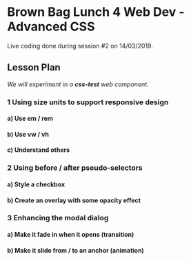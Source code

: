 # Brown Bag Lunch 4 Web Dev - Advanced CSS
Live coding done during session #2 on 14/03/2019.

## Lesson Plan

*We will experiment in a **css-test** web component.*

### 1 Using size units to support responsive design

#### a) Use em / rem
#### b) Use vw / vh
#### c) Understand others

### 2 Using before / after pseudo-selectors

#### a) Style a checkbox
#### b) Create an overlay with some opacity effect

### 3 Enhancing the modal dialog

#### a) Make it fade in when it opens (transition)
#### b) Make it slide from / to an anchor (animation)